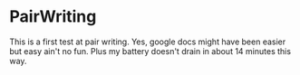 # PairWriting

This is a first test at pair writing. Yes, google docs might have been easier but easy ain't no fun. Plus my battery doesn't drain in about 14 minutes this way.